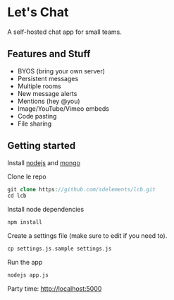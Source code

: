 # **Let's Chat**

A self-hosted chat app for small teams.

## Features and Stuff

* BYOS (bring your own server)
* Persistent messages
* Multiple rooms
* New message alerts
* Mentions (hey @you)
* Image/YouTube/Vimeo embeds
* Code pasting
* File sharing

## Getting started

Install [nodejs](https://github.com/joyent/node/wiki/Installation) and [mongo](http://www.mongodb.org/display/DOCS/Quickstart)

Clone le repo

```php
git clone https://github.com/sdelements/lcb.git
cd lcb
```

Install node dependencies

```php
npm install
```

Create a settings file (make sure to edit if you need to). 

```php
cp settings.js.sample settings.js
```

Run the app

```php
nodejs app.js
```

Party time: [http://localhost:5000](http://localhost:5000)